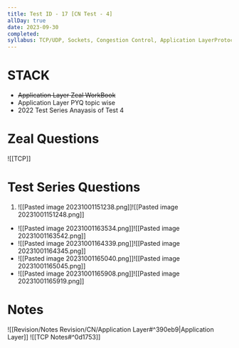 ```yaml
---
title: Test ID - 17 [CN Test - 4]
allDay: true
date: 2023-09-30
completed: 
syllabus: TCP/UDP, Sockets, Congestion Control, Application LayerProtocols (DNS, SMTP, POP, FTP, HTTP And DHCP).
---
```

# STACK
- ~~Application Layer Zeal WorkBook~~
- Application Layer PYQ topic wise
- 2022 Test Series Anayasis of Test 4
# Zeal Questions
![[TCP]]


# Test Series Questions
1. 
	![[Pasted image 20231001151238.png]]![[Pasted image 20231001151248.png]]
- ![[Pasted image 20231001163534.png]]![[Pasted image 20231001163542.png]]
- ![[Pasted image 20231001164339.png]]![[Pasted image 20231001164345.png]]
- ![[Pasted image 20231001165040.png]]![[Pasted image 20231001165045.png]]
- ![[Pasted image 20231001165908.png]]![[Pasted image 20231001165919.png]]
   
# Notes
![[Revision/Notes Revision/CN/Application Layer#^390eb9|Application Layer]]
![[TCP Notes#^0d1753]]


